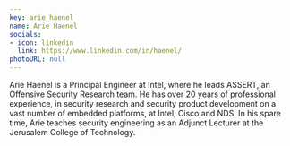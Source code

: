 ```yaml
---
key: arie_haenel
name: Arie Haenel
socials:
- icon: linkedin
  link: https://www.linkedin.com/in/haenel/
photoURL: null
---
```


Arie Haenel is a Principal Engineer at Intel, where he leads ASSERT, an Offensive Security Research team.
He has over 20 years of professional experience, in security research and security product development on a vast number of embedded platforms, at Intel, Cisco and NDS.
In his spare time, Arie teaches security engineering as an Adjunct Lecturer at the Jerusalem College of Technology.
